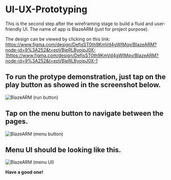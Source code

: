 # UI-UX-Prototyping

This is the second step after the wireframing stage to build a fluid and user-friendly UI. The name of app is BlazeARM (just for project purpose).

The design can be viewed by clicking on this link: 
https://www.figma.com/design/DefjsST0th9KmVd4gWIMqy/BlazeARM?node-id=9%3A252&t=epVBjeRLByojpJ0X-1https://www.figma.com/design/DefjsST0th9KmVd4gWIMqy/BlazeARM?node-id=9%3A252&t=epVBjeRLByojpJ0X-1

## To run the protype demonstration, just tap on the play button as showed in the screenshot below.
![BlazeARM (run button)](https://github.com/SnaiKun/UI-UX-Prototyping/assets/117583475/c4fb1027-d79a-4976-abd7-33153da7606a)

## Tap on the menu button to navigate between the pages.
![BlazeARM (menu button)](https://github.com/SnaiKun/UI-UX-Prototyping/assets/117583475/c7a1dbbf-7dd8-411e-ba45-afcfab451deb)

## Menu UI should be looking like this.
![BlazeARM (menu UI)](https://github.com/SnaiKun/UI-UX-Prototyping/assets/117583475/dd9c6b6e-a88a-4d69-8e0c-45de0477771e)

**Have a good one!**
